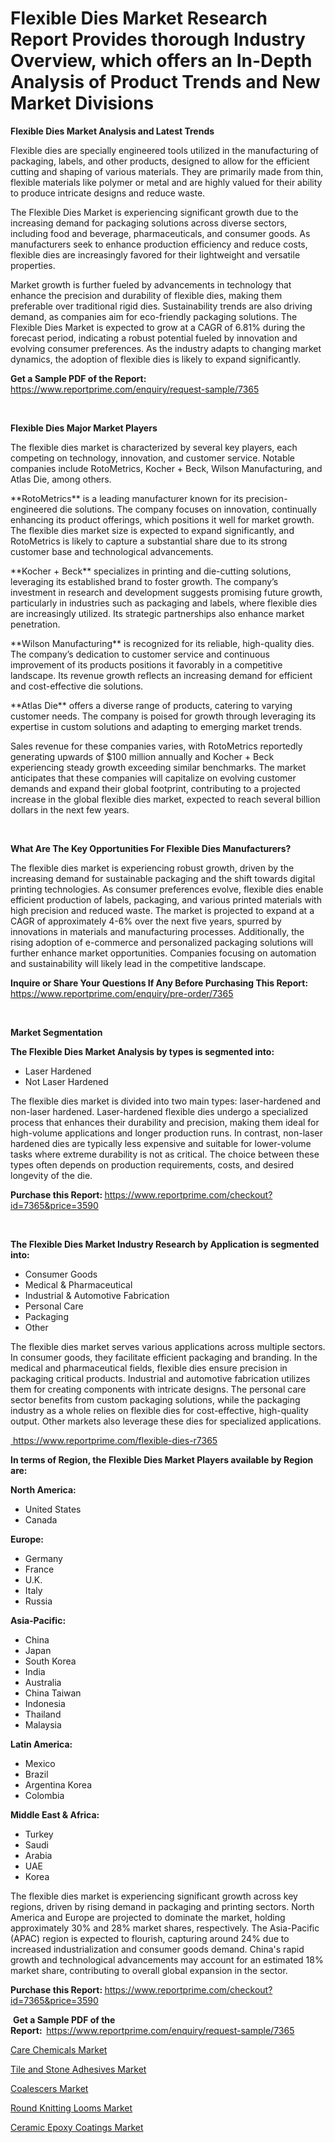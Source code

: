 <p><h1>Flexible Dies Market Research Report Provides thorough Industry Overview, which offers an In-Depth Analysis of Product Trends and New Market Divisions</h1></p><p><strong>Flexible Dies Market Analysis and Latest Trends</strong></p>
<p><p>Flexible dies are specially engineered tools utilized in the manufacturing of packaging, labels, and other products, designed to allow for the efficient cutting and shaping of various materials. They are primarily made from thin, flexible materials like polymer or metal and are highly valued for their ability to produce intricate designs and reduce waste.</p><p>The Flexible Dies Market is experiencing significant growth due to the increasing demand for packaging solutions across diverse sectors, including food and beverage, pharmaceuticals, and consumer goods. As manufacturers seek to enhance production efficiency and reduce costs, flexible dies are increasingly favored for their lightweight and versatile properties. </p><p>Market growth is further fueled by advancements in technology that enhance the precision and durability of flexible dies, making them preferable over traditional rigid dies. Sustainability trends are also driving demand, as companies aim for eco-friendly packaging solutions. The Flexible Dies Market is expected to grow at a CAGR of 6.81% during the forecast period, indicating a robust potential fueled by innovation and evolving consumer preferences. As the industry adapts to changing market dynamics, the adoption of flexible dies is likely to expand significantly.</p></p>
<p><strong>Get a Sample PDF of the Report:&nbsp;</strong> <a href="https://www.reportprime.com/enquiry/request-sample/7365?utm_campaign=1088&utm_medium=2&utm_source=Github&utm_content=ia&utm_term=25122024&utm_id=flexible-dies">https://www.reportprime.com/enquiry/request-sample/7365</a></p>
<p>&nbsp;</p>
<p><strong>Flexible Dies Major Market Players</strong></p>
<p><p>The flexible dies market is characterized by several key players, each competing on technology, innovation, and customer service. Notable companies include RotoMetrics, Kocher + Beck, Wilson Manufacturing, and Atlas Die, among others. </p><p>**RotoMetrics** is a leading manufacturer known for its precision-engineered die solutions. The company focuses on innovation, continually enhancing its product offerings, which positions it well for market growth. The flexible dies market size is expected to expand significantly, and RotoMetrics is likely to capture a substantial share due to its strong customer base and technological advancements.</p><p>**Kocher + Beck** specializes in printing and die-cutting solutions, leveraging its established brand to foster growth. The company’s investment in research and development suggests promising future growth, particularly in industries such as packaging and labels, where flexible dies are increasingly utilized. Its strategic partnerships also enhance market penetration.</p><p>**Wilson Manufacturing** is recognized for its reliable, high-quality dies. The company’s dedication to customer service and continuous improvement of its products positions it favorably in a competitive landscape. Its revenue growth reflects an increasing demand for efficient and cost-effective die solutions.</p><p>**Atlas Die** offers a diverse range of products, catering to varying customer needs. The company is poised for growth through leveraging its expertise in custom solutions and adapting to emerging market trends.</p><p>Sales revenue for these companies varies, with RotoMetrics reportedly generating upwards of $100 million annually and Kocher + Beck experiencing steady growth exceeding similar benchmarks. The market anticipates that these companies will capitalize on evolving customer demands and expand their global footprint, contributing to a projected increase in the global flexible dies market, expected to reach several billion dollars in the next few years.</p></p>
<p>&nbsp;</p>
<p><strong>What Are The Key Opportunities For Flexible Dies Manufacturers?</strong></p>
<p><p>The flexible dies market is experiencing robust growth, driven by the increasing demand for sustainable packaging and the shift towards digital printing technologies. As consumer preferences evolve, flexible dies enable efficient production of labels, packaging, and various printed materials with high precision and reduced waste. The market is projected to expand at a CAGR of approximately 4-6% over the next five years, spurred by innovations in materials and manufacturing processes. Additionally, the rising adoption of e-commerce and personalized packaging solutions will further enhance market opportunities. Companies focusing on automation and sustainability will likely lead in the competitive landscape.</p></p>
<p><strong>Inquire or Share Your Questions If Any Before Purchasing This Report:</strong> <a href="https://www.reportprime.com/enquiry/pre-order/7365?utm_campaign=1088&utm_medium=2&utm_source=Github&utm_content=ia&utm_term=25122024&utm_id=flexible-dies">https://www.reportprime.com/enquiry/pre-order/7365</a></p>
<p>&nbsp;</p>
<p><strong>Market Segmentation</strong></p>
<p><strong>The Flexible Dies Market Analysis by types is segmented into:</strong></p>
<p><ul><li>Laser Hardened</li><li>Not Laser Hardened</li></ul></p>
<p><p>The flexible dies market is divided into two main types: laser-hardened and non-laser hardened. Laser-hardened flexible dies undergo a specialized process that enhances their durability and precision, making them ideal for high-volume applications and longer production runs. In contrast, non-laser hardened dies are typically less expensive and suitable for lower-volume tasks where extreme durability is not as critical. The choice between these types often depends on production requirements, costs, and desired longevity of the die.</p></p>
<p><strong>Purchase this Report:&nbsp;</strong><a href="https://www.reportprime.com/checkout?id=7365&price=3590&utm_campaign=1088&utm_medium=2&utm_source=Github&utm_content=ia&utm_term=25122024&utm_id=flexible-dies">https://www.reportprime.com/checkout?id=7365&price=3590</a></p>
<p>&nbsp;</p>
<p><strong>The Flexible Dies Market Industry Research by Application is segmented into:</strong></p>
<p><ul><li>Consumer Goods</li><li>Medical & Pharmaceutical</li><li>Industrial & Automotive Fabrication</li><li>Personal Care</li><li>Packaging</li><li>Other</li></ul></p>
<p><p>The flexible dies market serves various applications across multiple sectors. In consumer goods, they facilitate efficient packaging and branding. In the medical and pharmaceutical fields, flexible dies ensure precision in packaging critical products. Industrial and automotive fabrication utilizes them for creating components with intricate designs. The personal care sector benefits from custom packaging solutions, while the packaging industry as a whole relies on flexible dies for cost-effective, high-quality output. Other markets also leverage these dies for specialized applications.</p></p>
<p><a href="https://www.reportprime.com/flexible-dies-r7365?utm_campaign=1088&utm_medium=2&utm_source=Github&utm_content=ia&utm_term=25122024&utm_id=flexible-dies">&nbsp;https://www.reportprime.com/flexible-dies-r7365</a></p>
<p><strong>In terms of Region, the Flexible Dies Market Players available by Region are:</strong></p>
<p>
    <p> <strong> North America: </strong>
        <ul>
            <li>United States</li>
            <li>Canada</li>
        </ul>
        </p> 
    <p> <strong> Europe: </strong>
        <ul>
            <li>Germany</li>
            <li>France</li>
            <li>U.K.</li>
            <li>Italy</li>
            <li>Russia</li>
        </ul>
        </p> 
    <p> <strong> Asia-Pacific: </strong>
        <ul>
            <li>China</li>
            <li>Japan</li>
            <li>South Korea</li>
            <li>India</li>
            <li>Australia</li>
            <li>China Taiwan</li>
            <li>Indonesia</li>
            <li>Thailand</li>
            <li>Malaysia</li>
        </ul>
        </p> 
    <p> <strong> Latin America: </strong>
        <ul>
            <li>Mexico</li>
            <li>Brazil</li>
            <li>Argentina Korea</li>
            <li>Colombia</li>
        </ul>
        </p> 
    <p> <strong> Middle East & Africa: </strong>
        <ul>
            <li>Turkey</li>
            <li>Saudi</li>
            <li>Arabia</li>
            <li>UAE</li>
            <li>Korea</li>
        </ul>
    </p>
    </p>
<p><p>The flexible dies market is experiencing significant growth across key regions, driven by rising demand in packaging and printing sectors. North America and Europe are projected to dominate the market, holding approximately 30% and 28% market shares, respectively. The Asia-Pacific (APAC) region is expected to flourish, capturing around 24% due to increased industrialization and consumer goods demand. China's rapid growth and technological advancements may account for an estimated 18% market share, contributing to overall global expansion in the sector.</p></p>
<p><strong>Purchase this Report: </strong><a href="https://www.reportprime.com/checkout?id=7365&price=3590&utm_campaign=1088&utm_medium=2&utm_source=Github&utm_content=ia&utm_term=25122024&utm_id=flexible-dies">https://www.reportprime.com/checkout?id=7365&price=3590</a></p>
<p>&nbsp;<strong>Get a Sample PDF of the Report:&nbsp;&nbsp;</strong><a href="https://www.reportprime.com/enquiry/request-sample/7365?utm_campaign=1088&utm_medium=2&utm_source=Github&utm_content=ia&utm_term=25122024&utm_id=flexible-dies">https://www.reportprime.com/enquiry/request-sample/7365</a></p>
<p><strong></strong></p>
<p><p><a href="https://www.linkedin.com/pulse/a-mkt-nova-vc8zf?utm_campaign=1088&utm_medium=2&utm_source=Github&utm_content=ia&utm_term=25122024&utm_id=flexible-dies">Care Chemicals Market</a></p><p><a href="https://www.linkedin.com/pulse/tile-stone-adhesives-industry-market-analysis-evaluating-size-1xsgc?utm_campaign=1088&utm_medium=2&utm_source=Github&utm_content=ia&utm_term=25122024&utm_id=flexible-dies">Tile and Stone Adhesives Market</a></p><p><a href="https://github.com/domoniqueluoma76/Market-Research-Report-List-1/blob/main/coalescers-market.md?utm_campaign=1088&utm_medium=2&utm_source=Github&utm_content=ia&utm_term=25122024&utm_id=flexible-dies">Coalescers Market</a></p><p><a href="https://github.com/barnickclara79/Market-Research-Report-List-1/blob/main/round-knitting-looms-market.md?utm_campaign=1088&utm_medium=2&utm_source=Github&utm_content=ia&utm_term=25122024&utm_id=flexible-dies">Round Knitting Looms Market</a></p><p><a href="https://www.linkedin.com/pulse/c-glance-reports-anmec?utm_campaign=1088&utm_medium=2&utm_source=Github&utm_content=ia&utm_term=25122024&utm_id=flexible-dies">Ceramic Epoxy Coatings Market</a></p></p>